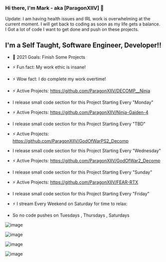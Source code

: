 ### Hi there, I'm Mark - aka [ParagonXIIV] 👋

Update: I am having health issues and IRL work is overwhelming at the current moment.
I will get back to coding as soon as my life gets a balance.
I Got a lot of code I want to get done and push on these projects.


## I'm a Self Taught, Software Engineer, Developer!!
- 🥅 2021 Goals: Finish Some Projects
- ⚡ Fun fact: My work ethic is insane!
- ⚡ Wow fact: I do complete my work overtime!

- ⚡ Active Projects: https://github.com/ParagonXIIV/DECOMP__Ninja  
- I release small code section for this Project Starting Every "Monday"
- ⚡ Active Projects: https://github.com/ParagonXIIV/Ninja-Gaiden-4
- I release small code section for this Project Starting Every "TBD"
- ⚡ Active Projects: https://github.com/ParagonXIIV/GodOfWarPS2_Decomp 
- I release small code section for this Project Starting Every "Wednesday"
- ⚡ Active Projects: https://github.com/ParagonXIIV/GodOfWar2_Decomp 
- I release small code section for this Project Starting Every "Sunday"
- ⚡ Active Projects: https://github.com/ParagonXIIV/FEAR-RTX 
- I release small code section for this Project Starting Every "Friday"

- ⚡ I stream Every Weekend on Saturday for time to relax: 
- So no code pushes on Tuesdays , Thursdays , Saturdays

![image](https://i.ibb.co/nbCbc0B/x360-ninja-gaiden-ii-110214.png)

![image](https://i.ibb.co/bKmh3Jf/FEARRTX.jpg)

![image](https://i.ibb.co/M1vxSDd/249121.png)

![image](https://i.ibb.co/tDmH4hB/Ninja.png)
